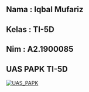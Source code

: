 ## Nama : Iqbal Mufariz
## Kelas : TI-5D
## Nim : A2.1900085

## UAS PAPK TI-5D
[![UAS_PAPK](https://res.cloudinary.com/marcomontalbano/image/upload/v1642388162/video_to_markdown/images/youtube--3cCF9iICpII-c05b58ac6eb4c4700831b2b3070cd403.jpg)](https://youtu.be/3cCF9iICpII "UAS_PAPK")